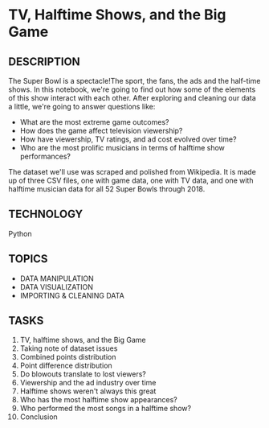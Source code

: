# TV, Halftime Shows, and the Big Game

## DESCRIPTION
The Super Bowl is a spectacle!The sport, the fans, the ads and the  half-time shows.
In this notebook, we're going to find out how some of the elements of this show interact with each other. 
After exploring and cleaning our data a little, we're going to answer questions like:

- What are the most extreme game outcomes?
- How does the game affect television viewership?
- How have viewership, TV ratings, and ad cost evolved over time?
- Who are the most prolific musicians in terms of halftime show performances?

The dataset we'll use was scraped and polished from Wikipedia. It is made up of three CSV files,
one with game data, one with TV data, and one with halftime musician data for all 52 Super Bowls through 2018.

## TECHNOLOGY
Python

## TOPICS
- DATA MANIPULATION
- DATA VISUALIZATION
- IMPORTING & CLEANING DATA

## TASKS
1. TV, halftime shows, and the Big Game
2. Taking note of dataset issues
3. Combined points distribution
4. Point difference distribution
5. Do blowouts translate to lost viewers?
6. Viewership and the ad industry over time
7. Halftime shows weren't always this great
8. Who has the most halftime show appearances?
9. Who performed the most songs in a halftime show?
10. Conclusion
